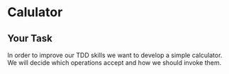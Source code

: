 Calulator
===============


Your Task
---------

In order to improve our TDD skills we want to develop a simple calculator.
We will decide which operations accept and how we should invoke them. 
